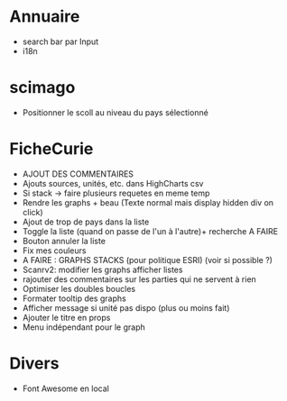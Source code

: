 # Annuaire
- search bar par Input
- i18n

# scimago
- Positionner le scoll au niveau du pays sélectionné

# FicheCurie
- AJOUT DES COMMENTAIRES
- Ajouts sources, unités, etc. dans HighCharts csv
- Si stack -> faire plusieurs requetes en meme temp
- Rendre les graphs + beau (Texte normal mais display hidden div on click)
- Ajout de trop de pays dans la liste
- Toggle la liste (quand on passe de l'un à l'autre)+ recherche A FAIRE
- Bouton annuler la liste
- Fix mes couleurs
- A FAIRE : GRAPHS STACKS (pour politique ESRI) (voir si possible ?)
- Scanrv2: modifier les graphs afficher listes
- rajouter des commentaires sur les parties qui ne servent à rien
- Optimiser les doubles boucles
- Formater tooltip des graphs
- Afficher message si unité pas dispo (plus ou moins fait)
- Ajouter le titre en props
- Menu indépendant pour le graph

# Divers
- Font Awesome en local
